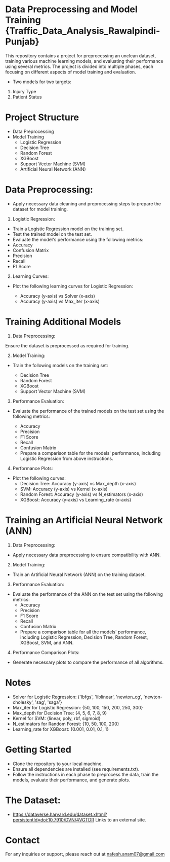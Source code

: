 # Data Preprocessing and Model Training {Traffic_Data_Analysis_Rawalpindi-Punjab}

This repository contains a project for preprocessing an unclean dataset, training various machine learning models, and evaluating their performance using several metrics. The project is divided into multiple phases, each focusing on different aspects of model training and evaluation.

- Two models for two targets:
1. Injury Type
2. Patient Status 


# Project Structure

   - Data Preprocessing 
   - Model Training 
       - Logistic Regression
       - Decision Tree
       - Random Forest
       - XGBoost
       - Support Vector Machine (SVM)
       - Artificial Neural Network (ANN)
         


#  Data Preprocessing:


   - Apply necessary data cleaning and preprocessing steps to prepare the dataset for model training.
     

1.   Logistic Regression:

  - Train a Logistic Regression model on the training set.
  - Test the trained model on the test set.
  - Evaluate the model's performance using the following metrics:
  - Accuracy
  - Confusion Matrix
  - Precision
  - Recall
  - F1 Score

  
2.   Learning Curves:

- Plot the following learning curves for Logistic Regression:
  
   - Accuracy (y-axis) vs Solver (x-axis)
   - Accuracy (y-axis) vs Max_iter (x-axis)


  
# Training Additional Models

1. Data Preprocessing:

Ensure the dataset is preprocessed as required for training.

2.  Model Training:

- Train the following models on the training set:

   - Decision Tree
   - Random Forest
   - XGBoost
   - Support Vector Machine (SVM)


  
3.  Performance Evaluation:
   

- Evaluate the performance of the trained models on the test set using the following metrics:

    - Accuracy
    - Precision
    - F1 Score
    - Recall
    - Confusion Matrix
    - Prepare a comparison table for the models' performance, including Logistic Regression from above instructions.



4. Performance Plots:

- Plot the following curves:
   - Decision Tree: Accuracy (y-axis) vs Max_depth (x-axis)
   - SVM: Accuracy (y-axis) vs Kernel (x-axis)
   - Random Forest: Accuracy (y-axis) vs N_estimators (x-axis)
   - XGBoost: Accuracy (y-axis) vs Learning_rate (x-axis)
 

     
# Training an Artificial Neural Network (ANN)


1. Data Preprocessing:

 - Apply necessary data preprocessing to ensure compatibility with ANN.


  
2. Model Training:

 - Train an Artificial Neural Network (ANN) on the training dataset.


  
3. Performance Evaluation:

- Evaluate the performance of the ANN on the test set using the following metrics:
   - Accuracy
   - Precision
   - F1 Score
   - Recall
   - Confusion Matrix
   - Prepare a comparison table for all the models' performance, including Logistic Regression, Decision Tree, Random Forest, XGBoost, SVM, and ANN.
 
     
4. Performance Comparison Plots:

- Generate necessary plots to compare the performance of all algorithms.
  


# Notes

- Solver for Logistic Regression: {'lbfgs', 'liblinear', 'newton_cg', 'newton-cholesky', 'sag', 'saga'}
- Max_iter for Logistic Regression: {50, 100, 150, 200, 250, 300}
- Max_depth for Decision Tree: {4, 5, 6, 7, 8, 9}
- Kernel for SVM: {linear, poly, rbf, sigmoid}
- N_estimators for Random Forest: {10, 50, 100, 200}
- Learning_rate for XGBoost: {0.001, 0.01, 0.1, 1}


# Getting Started
- Clone the repository to your local machine.
- Ensure all dependencies are installed (see requirements.txt).
- Follow the instructions in each phase to preprocess the data, train the models, evaluate their performance, and generate plots.


# The Dataset:
   - https://dataverse.harvard.edu/dataset.xhtml?persistentId=doi:10.7910/DVN/4VGTDR Links to an external site. 



# Contact

For any inquiries or support, please reach out at nafesh.anam07@gmail.com

